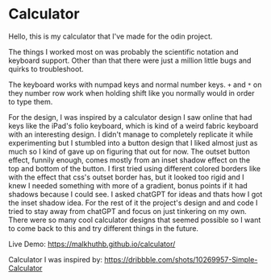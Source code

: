 # Calculator

Hello, this is my calculator that I've made for the odin project. 

The things I worked most on was probably the scientific notation and keyboard support. Other 
than that there were just a million little bugs and quirks to troubleshoot. 

The keyboard works with numpad keys and normal number keys. `+` and `*` on they number row
work when holding shift like you normally would in order to type them. 

For the design, I was inspired by a calculator design I saw online that had keys like the 
iPad's folio keyboard, which is kind of a weird fabric keyboard with an interesting design. 
I didn't manage to completely replicate it while experimenting but I stumbled into a 
button design that I liked almost just as much so I kind of gave up on figuring that out
for now. The outset button effect, funnily enough, comes mostly from an inset shadow effect 
on the top and bottom of the button. I first tried using different colored borders like
with the effect that css's outset border has, but it looked too rigid and I knew I needed
something with more of a gradient, bonus points if it had shadows because I could see. 
I asked chatGPT for ideas and thats how I got the inset shadow idea. For the rest of it 
the project's design and and code I tried to stay away from chatGPT and focus on just tinkering
on my own. There were so many cool calculator designs that seemed possible so I want to come 
back to this and try different things in the future.  

Live Demo:
https://malkhuthb.github.io/calculator/

Calculator I was inspired by: 
https://dribbble.com/shots/10269957-Simple-Calculator